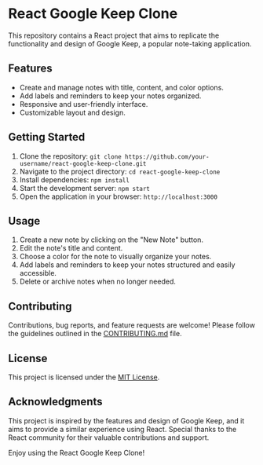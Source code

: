 # React Google Keep Clone

This repository contains a React project that aims to replicate the functionality and design of Google Keep, a popular note-taking application.

## Features

- Create and manage notes with title, content, and color options.
- Add labels and reminders to keep your notes organized.
- Responsive and user-friendly interface.
- Customizable layout and design.

## Getting Started

1. Clone the repository: `git clone https://github.com/your-username/react-google-keep-clone.git`
2. Navigate to the project directory: `cd react-google-keep-clone`
3. Install dependencies: `npm install`
4. Start the development server: `npm start`
5. Open the application in your browser: `http://localhost:3000`

## Usage

1. Create a new note by clicking on the "New Note" button.
2. Edit the note's title and content.
3. Choose a color for the note to visually organize your notes.
4. Add labels and reminders to keep your notes structured and easily accessible.
5. Delete or archive notes when no longer needed.

## Contributing

Contributions, bug reports, and feature requests are welcome! Please follow the guidelines outlined in the [CONTRIBUTING.md](CONTRIBUTING.md) file.

## License

This project is licensed under the [MIT License](LICENSE).

## Acknowledgments

This project is inspired by the features and design of Google Keep, and it aims to provide a similar experience using React. Special thanks to the React community for their valuable contributions and support.

Enjoy using the React Google Keep Clone!
